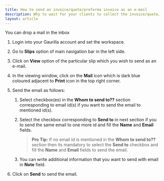 ```yaml
---
title: How to send an invoice/quote/proforma invoice as an e-mail
description: Why to wait for your clients to collect the invoice/quote/proforma invoice, simply drop a mail in their inbox
layout: article
---
```

You can drop a mail in the inbox 

1. Login into your Gaurilla account and set the workspace.

2. Go to **Slips** option of main navigation bar in the left side.

3. Click on **View** option of the particular slip which you wish to send as an e-mail.

4. In the viewing window, click on the **Mail** icon which is dark blue coloured adjacent to **Print** icon in the top right corner.

5. Send the email as follows:

	1. Select checkbox(es) in the **Whom to send to??** section corresponding to email id(s) if you want to send the email to mentioned id(s).

	2. Select the checkbox corresponding to **Send to** in next section if you to send the same email to one more id and fill the **Name** and **Email** fields.

		> **Pro Tip:** If no email id is mentioned in the **Whom to send to??** section then its mandatory to select the **Send to** checkbox and fill the **Name** and **Email** fields to send the email.

	3. You can write additional information that you want to send with email in **Note** field. 

6. Click on **Send** to send the email. 